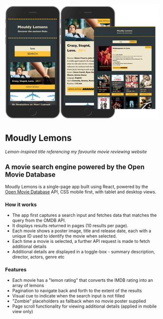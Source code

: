 ![Screenshot](./static/movie-screenshot-1.png)

# Moudly Lemons

_Lemon-inspired title referencing my favourite movie reviewing website_

## A movie search engine powered by the Open Movie Database

Moudly Lemons is a single-page app built using React, powered by the [Open Movie Database](http://www.omdbapi.com) API, CSS mobile first, with tablet and desktop views.

### How it works

- The app first captures a search input and fetches data that matches the query from the OMDB API.
- It displays results returned in pages (10 results per page).
- Each movie shows a poster image, title and release date, each with a unique ID used to identify the movie when selected.
- Each time a movie is selected, a further API request is made to fetch additional details
- Additional details are displayed in a toggle-box - summary description, director, actors, genre etc

### Features

- Each movie has a "lemon rating" that converts the IMDB rating into an array of lemons
- Pagination to navigate back and forth to the extent of the results
- Visual cue to indicate when the search input is not filled
- "Zombie" placeholders as fallback when no movie poster supplied
- Page scroll functionality for viewing additional details (applied in mobile view only)

